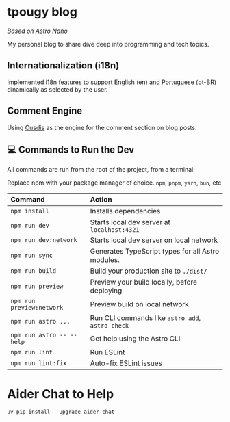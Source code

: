 # tpougy blog

_Based on [Astro Nano](https://github.com/markhorn-dev/astro-nano)_

My personal blog to share dive deep into programming and tech topics.

## Internationalization (i18n)

Implemented i18n features to support English (en) and Portuguese (pt-BR) dinamically as selected by the user.

## Comment Engine

Using [Cusdis](https://cusdis.com/) as the engine for the comment section on blog posts.

## 💻 Commands to Run the Dev

All commands are run from the root of the project, from a terminal:

Replace npm with your package manager of choice. `npm`, `pnpm`, `yarn`, `bun`, etc

| Command                   | Action                                            |
| :------------------------ | :------------------------------------------------ |
| `npm install`             | Installs dependencies                             |
| `npm run dev`             | Starts local dev server at `localhost:4321`       |
| `npm run dev:network`     | Starts local dev server on local network          |
| `npm run sync`            | Generates TypeScript types for all Astro modules. |
| `npm run build`           | Build your production site to `./dist/`           |
| `npm run preview`         | Preview your build locally, before deploying      |
| `npm run preview:network` | Preview build on local network                    |
| `npm run astro ...`       | Run CLI commands like `astro add`, `astro check`  |
| `npm run astro -- --help` | Get help using the Astro CLI                      |
| `npm run lint`            | Run ESLint                                        |
| `npm run lint:fix`        | Auto-fix ESLint issues                            |

# Aider Chat to Help

`uv pip install --upgrade aider-chat`
